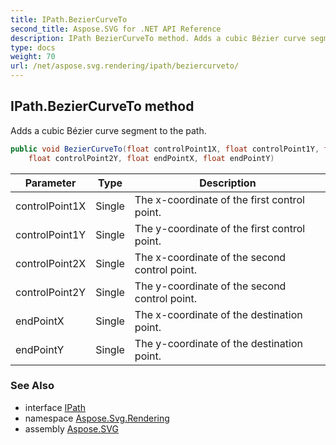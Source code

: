 ```yaml
---
title: IPath.BezierCurveTo
second_title: Aspose.SVG for .NET API Reference
description: IPath BezierCurveTo method. Adds a cubic Bézier curve segment to the path
type: docs
weight: 70
url: /net/aspose.svg.rendering/ipath/beziercurveto/
---
```

## IPath.BezierCurveTo method

Adds a cubic Bézier curve segment to the path.

```csharp
public void BezierCurveTo(float controlPoint1X, float controlPoint1Y, float controlPoint2X, 
    float controlPoint2Y, float endPointX, float endPointY)
```

| Parameter | Type | Description |
| --- | --- | --- |
| controlPoint1X | Single | The x-coordinate of the first control point. |
| controlPoint1Y | Single | The y-coordinate of the first control point. |
| controlPoint2X | Single | The x-coordinate of the second control point. |
| controlPoint2Y | Single | The y-coordinate of the second control point. |
| endPointX | Single | The x-coordinate of the destination point. |
| endPointY | Single | The y-coordinate of the destination point. |

### See Also

* interface [IPath](../)
* namespace [Aspose.Svg.Rendering](../../../aspose.svg.rendering/)
* assembly [Aspose.SVG](../../../)

